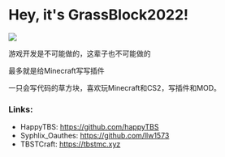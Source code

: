 <!--

# 写在个人简介之前

>下面这段话没用翻译器的人不一定看得懂，反正只是给该看到他的人看的。
>
>很抱歉我将这段话放在了readme里面，但是我仍然想要更多的人看到它。

&nbsp;&nbsp;我真不觉得我搞错了什么，当然你也没做错什么，只不过是不合罢了。
要我说真没必要搞这些动作，因为根本没啥伤害。
我可以理解你是想恶心我亦或者说是想宣誓一下你的精神胜利，但请还是不必用这样简单的手法。
一来显示不出你作为君子的气度，而来你认为一些第一眼看到你主页的人会怎么想？
因此你大可不必用这种方式，除了让你自己心里过不去之外没有任何作用。人嘛，这类事情总要看淡一点。

&nbsp;&nbsp;读到这里我觉得你肯定还是多少带点情绪，那请继续看下去。

&nbsp;&nbsp;我猜你肯定觉得我背叛了你。没错，我就是故意的。我看到你那句没人理解你的时候，我倒还是暗自窃喜，因为我目的达成了。
从第一次我让我父亲知道你的时候，他就很认可你个人的水平。但是他也总跟我说，不要像你这样在这里浪费时间。
我很清楚的知道，你现在的无论是ProtonGames还是FlybirdGames都实质上就是一个泥潭，困住了你，也困住了我们。
我们大部分人和你并不是一个层级，至少现在不是。我们所谓的不存在的曾经有过的“合作”，实际上啥也不是。
所以现在把它弄散亦或是把你弄急，无论是对你还是对我而言都不是件坏事。
这也是为什么我和我父亲共同策划整了这一出，目的就是为了能让你甩开包括我们在内的人。

&nbsp;&nbsp;“只有到了大学，真正的学习才会开始。”这是我父亲总要说的一句话，这里我将其赠与你。
等到了大学，你大概会遇到更多更好的可以和你水平相当，一同进步的人。而不是现在的我们——那或许早已散了。
“浮生若梦，为欢几何”。人生本就是黄粱一梦，有了梦想就要去追，有了想法就要去做。
如果你真的是我所认识到的水平的话，那我只能说，我们都是追梦路上的绊脚石罢了，与其踢了一脚伤了他人也伤了自己，为何不绕过呢？

&nbsp;&nbsp;“海阔凭鱼跃，天高任鸟飞”。我该说的也就可以说到这里了，希望你可以遇到更好的人，抑或是成为更好的自己。
当然，无论你认为你是走眼了还是看错我了才把我吸收，我仍然感谢你可以在我曾经精神最不稳定的时候让我来到了这里。

&nbsp;&nbsp;以上这段话，也同样送给所有梦想着开“工作室”的初中高中生们。在认清你周围都是些啥玩意之前，还请自重。
不要将你最美好的青春年华，葬送在这无尽的泥潭。

（完）

GrassBlock2022

(写于2024-01-07 16:50)

-------

-->

# Hey, it's GrassBlock2022!

<a href="https://github.com/Grass-Block">
  <img src="https://github-readme-stats.vercel.app/api/?username=Grass-Block&theme=github_dark&show_icons=true" />
</a>

游戏开发是不可能做的，这辈子也不可能做的

最多就是给Minecraft写写插件

一只会写代码的草方块，喜欢玩Minecraft和CS2，写插件和MOD。



### Links:
- HappyTBS: https://github.com/happyTBS
- Syphlix_Oauthes: https://github.com/llw1573
- TBSTCraft: https://tbstmc.xyz

